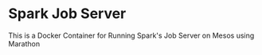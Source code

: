 # Spark Job Server

This is a Docker Container for Running Spark's Job Server on Mesos using Marathon
